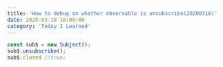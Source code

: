 ```yaml
---
title: 'How to debug on whether observable is unsubscribe(20200318)'
date: 2020-03-18 16:00:00
category: 'Today I Learned'
---
```




```ts
const sub$ = new Subject();
sub$.unsubscribe();
sub$.closed //true;
```

